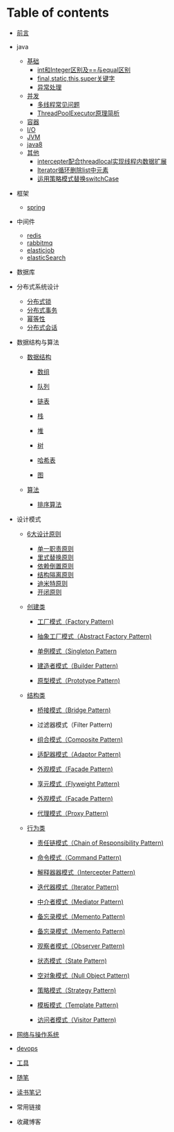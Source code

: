 # Table of contents

* [前言](README.md)

* java
    * [基础](java)
        * [int和Integer区别及==与equal区别](/article/java/基础/int和Integer区别及==与equal区别.md)
        * [final,static,this,super关键字](/article/java/基础/final,static,this,super关键字.md)
        * [异常处理](/article/java/基础/异常处理.md)
    * [并发](java)
        * [多线程常见问题](/article/java/并发/多线程常见问题.md)
        * [ThreadPoolExecutor原理简析](/article/java/并发/线程池原理.md)
    * [容器](java)
    * [I/O](java)
    * [JVM](java)
    * [java8](java)
    * [其他](java)
        * [intercepter配合threadlocal实现线程内数据扩展](/article/java/其他/intercepter-and-threadlocal.md)
        * [Iterator循环删除list中元素](/article/java/其他/Iterator循环删除list中元素.md)
        * [运用策略模式替换switchCase](/article/java/其他/运用策略模式替换switchCase.md)
    
* 框架

    * [spring](框架)

* 中间件

    * [redis](中间件)
    * [rabbitmq](中间件)
    * [elasticjob](中间件)
    * [elasticSearch](中间件)

* 数据库

* 分布式系统设计

    * [分布式锁](/article/分布式系统设计/分布式锁.md)
    * [分布式事务](/article/分布式系统设计/分布式事务.md)
    * [幂等性](/article/分布式系统设计/幂等性.md)
    * [分布式会话](/article/分布式系统设计/分布式会话.md)

* 数据结构与算法

    - [数据结构](数据结构与算法)

      * [数组](/article/数据结构与算法/数据结构/数组.md)

      * [队列](/article/数据结构与算法/数据结构/队列.md)

      * [链表](/article/数据结构与算法/数据结构/链表.md)

      * [栈](/article/数据结构与算法/数据结构/栈.md)

      * [堆](/article/数据结构与算法/数据结构/堆.md)

      * [树](/article/数据结构与算法/数据结构/树.md)

      * [哈希表](/article/数据结构与算法/数据结构/哈希表.md)

      * [图](/article/数据结构与算法/数据结构/图.md)

    - [算法](数据结构与算法)

      * [排序算法](/article/数据结构与算法/算法/排序算法.md)

* 设计模式

    - [6大设计原则](设计模式)
      - [单一职责原则](/article/设计模式/设计原则/单一职责原则.md)
      - [里式替换原则](/article/设计模式/设计原则/里式替换原则.md)
      - [依赖倒置原则](/article/设计模式/设计原则/依赖倒置原则.md)
      - [结构隔离原则](/article/设计模式/设计原则/结构隔离原则.md)
      - [迪米特原则](/article/设计模式/设计原则/迪米特原则.md)
      - [开闭原则](/article/设计模式/设计原则/开闭原则.md)

    - [创建类](设计模式)

      * [工厂模式（Factory Pattern)](/article/设计模式/创建类/工厂模式.md)

      * [抽象工厂模式（Abstract Factory Pattern)](/article/设计模式/创建类/工厂模式.md)

      * [单例模式（Singleton Pattern](/article/设计模式/创建类/单例模式.md)

      * [建造者模式（Builder Pattern)](/article/设计模式/创建类/建造者模式.md)

      * [原型模式（Prototype Pattern)](/article/设计模式/创建类/原型模式.md)

    - [结构类](设计模式)

      * [桥接模式（Bridge Pattern)](/article/设计模式/结构类/桥接模式.md)
      * 过滤器模式（Filter  Pattern)

      * [组合模式（Composite Pattern)](/article/设计模式/结构类/组合模式.md)

      * [适配器模式（Adaptor Pattern)](/article/设计模式/结构类/适配器模式.md)

      * [外观模式（Facade Pattern)](/article/设计模式/结构类/外观模式.md)

      * [享元模式（Flyweight Pattern)](/article/设计模式/结构类/享元模式.md)

      * [外观模式（Facade Pattern)](/article/设计模式/结构类/外观模式.md)

      * [代理模式（Proxy Pattern)](/article/设计模式/结构类/代理模式.md)

    - [行为类](设计模式)

      * [责任链模式（Chain of Responsibility Pattern)](/article/设计模式/行为类/责任链模式.md)

      * [命令模式（Command Pattern)](/article/设计模式/行为类/命令模式.md)

      * [解释器器模式（Intercepter Pattern)](/article/设计模式/行为类/解释器模式.md)

      * [迭代器模式（Iterator Pattern)](/article/设计模式/行为类/迭代器模式.md)

      * [中介者模式（Mediator Pattern)](/article/设计模式/行为类/中介者模式.md)

      * [备忘录模式（Memento Pattern)](/article/设计模式/行为类/备忘录模式.md)

      * [备忘录模式（Memento Pattern)](/article/设计模式/行为类/备忘录模式.md)

      * [观察者模式（Observer Pattern)](/article/设计模式/行为类/观察者模式.md)

      * [状态模式（State Pattern)](/article/设计模式/行为类/备忘录模式.md)

      * [空对象模式（Null Object Pattern)](/article/设计模式/行为类/备忘录模式.md)

      * [策略模式（Strategy Pattern)](/article/设计模式/行为类/备忘录模式.md)

      * [模板模式（Template Pattern)](/article/设计模式/行为类/备忘录模式.md)

      * [访问者模式（Visitor Pattern)](/article/设计模式/行为类/备忘录模式.md)

* [网络与操作系统](/article/网络与操作系统/home.md)

* [devops](/article/devops/home.md)

* [工具](/article/工具/home.md)

* [随笔](/article/随笔/home.md)

* [读书笔记](/article/读书笔记/home.md)

* 常用链接

* 收藏博客

